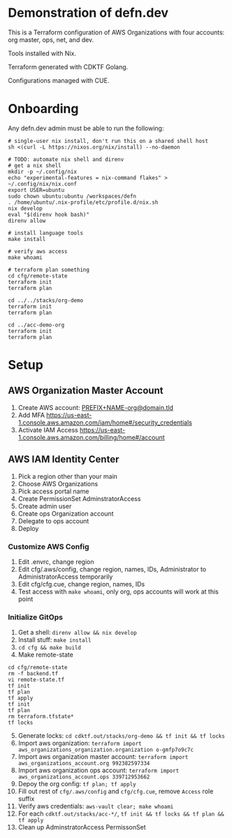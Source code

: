 # Demonstration of defn.dev

This is a Terraform configuration of AWS Organizations with four accounts: org master, ops, net, and dev.

Tools installed with Nix.

Terraform generated with CDKTF Golang.

Configurations managed with CUE.

# Onboarding

Any defn.dev admin must be able to run the following:

```
# single-user nix install, don't run this on a shared shell host
sh <(curl -L https://nixos.org/nix/install) --no-daemon

# TODO: automate nix shell and direnv
# get a nix shell
mkdir -p ~/.config/nix
echo "experimental-features = nix-command flakes" > ~/.config/nix/nix.conf
export USER=ubuntu
sudo chown ubuntu:ubuntu /workspaces/defn
. /home/ubuntu/.nix-profile/etc/profile.d/nix.sh
nix develop
eval "$(direnv hook bash)"
direnv allow

# install language tools
make install

# verify aws access
make whoami

# terraform plan something
cd cfg/remote-state
terraform init
terraform plan

cd ../../stacks/org-demo
terraform init
terraform plan

cd ../acc-demo-org
terraform init
terraform plan
```

# Setup

## AWS Organization Master Account

1. Create AWS account: PREFIX+NAME-org@domain.tld
2. Add MFA https://us-east-1.console.aws.amazon.com/iam/home#/security_credentials
3. Activate IAM Access https://us-east-1.console.aws.amazon.com/billing/home#/account

## AWS IAM Identity Center

1. Pick a region other than your main
2. Choose AWS Organizations
3. Pick access portal name
4. Create PermissionSet AdminstratorAccess
5. Create admin user
6. Create ops Organization account
7. Delegate to ops account
8. Deploy

### Customize AWS Config

1. Edit .envrc, change region
2. Edit cfg/.aws/config, change region, names, IDs, Administrator to AdministratorAccess temporarily
3. Edit cfg/cfg.cue, change region, names, IDs
4. Test access with `make whoami`, only org, ops accounts will work at this point

### Initialize GitOps

1. Get a shell: `direnv allow && nix develop`
2. Install stuff: `make install`
3. `cd cfg && make build`
4. Make remote-state

```
cd cfg/remote-state
rm -f backend.tf
vi remote-state.tf
tf init
tf plan
tf apply
tf init
tf plan
rm terraform.tfstate*
tf locks
```

5. Generate locks: `cd cdktf.out/stacks/org-demo && tf init && tf locks`
6. Import aws organization: `terraform import aws_organizations_organization.organization o-gmfp7o9c7c`
7. Import aws organization master account: `terraform import aws_organizations_account.org 992382597334`
8. Import aws organization ops account: `terraform import aws_organizations_account.ops 339712953662`
9. Depoy the org config: `tf plan; tf apply`
10. Fill out rest of `cfg/.aws/config` and `cfg/cfg.cue`, remove `Access` role suffix
11. Verify aws credentials: `aws-vault clear; make whoami`
12. For each `cdktf.out/stacks/acc-*/`, `tf init && tf locks && tf plan && tf apply`
13. Clean up AdminstratorAccess PermissonSet

